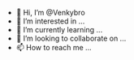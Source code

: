 - 👋 Hi, I’m @Venkybro
- 👀 I’m interested in ...
- 🌱 I’m currently learning ...
- 💞️ I’m looking to collaborate on ...
- 📫 How to reach me ...

<!---
Venkybro/Venkybro is a ✨ special ✨ repository because its `README.md` (this file) appears on your GitHub profile.
You can click the Preview link to take a look at your changes.
--->
